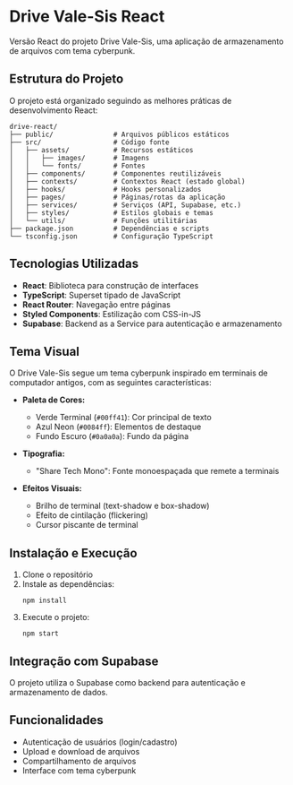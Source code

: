 # Drive Vale-Sis React

Versão React do projeto Drive Vale-Sis, uma aplicação de armazenamento de arquivos com tema cyberpunk.

## Estrutura do Projeto

O projeto está organizado seguindo as melhores práticas de desenvolvimento React:

```
drive-react/
├── public/               # Arquivos públicos estáticos
├── src/                  # Código fonte
│   ├── assets/           # Recursos estáticos
│   │   ├── images/       # Imagens
│   │   └── fonts/        # Fontes
│   ├── components/       # Componentes reutilizáveis
│   ├── contexts/         # Contextos React (estado global)
│   ├── hooks/            # Hooks personalizados
│   ├── pages/            # Páginas/rotas da aplicação
│   ├── services/         # Serviços (API, Supabase, etc.)
│   ├── styles/           # Estilos globais e temas
│   └── utils/            # Funções utilitárias
├── package.json          # Dependências e scripts
└── tsconfig.json         # Configuração TypeScript
```

## Tecnologias Utilizadas

- **React**: Biblioteca para construção de interfaces
- **TypeScript**: Superset tipado de JavaScript
- **React Router**: Navegação entre páginas
- **Styled Components**: Estilização com CSS-in-JS
- **Supabase**: Backend as a Service para autenticação e armazenamento

## Tema Visual

O Drive Vale-Sis segue um tema cyberpunk inspirado em terminais de computador antigos, com as seguintes características:

- **Paleta de Cores:**
  - Verde Terminal (`#00ff41`): Cor principal de texto
  - Azul Neon (`#0084ff`): Elementos de destaque
  - Fundo Escuro (`#0a0a0a`): Fundo da página

- **Tipografia:**
  - "Share Tech Mono": Fonte monoespaçada que remete a terminais

- **Efeitos Visuais:**
  - Brilho de terminal (text-shadow e box-shadow)
  - Efeito de cintilação (flickering)
  - Cursor piscante de terminal

## Instalação e Execução

1. Clone o repositório
2. Instale as dependências:
   ```
   npm install
   ```
3. Execute o projeto:
   ```
   npm start
   ```

## Integração com Supabase

O projeto utiliza o Supabase como backend para autenticação e armazenamento de dados.
## Funcionalidades

- Autenticação de usuários (login/cadastro)
- Upload e download de arquivos
- Compartilhamento de arquivos
- Interface com tema cyberpunk
